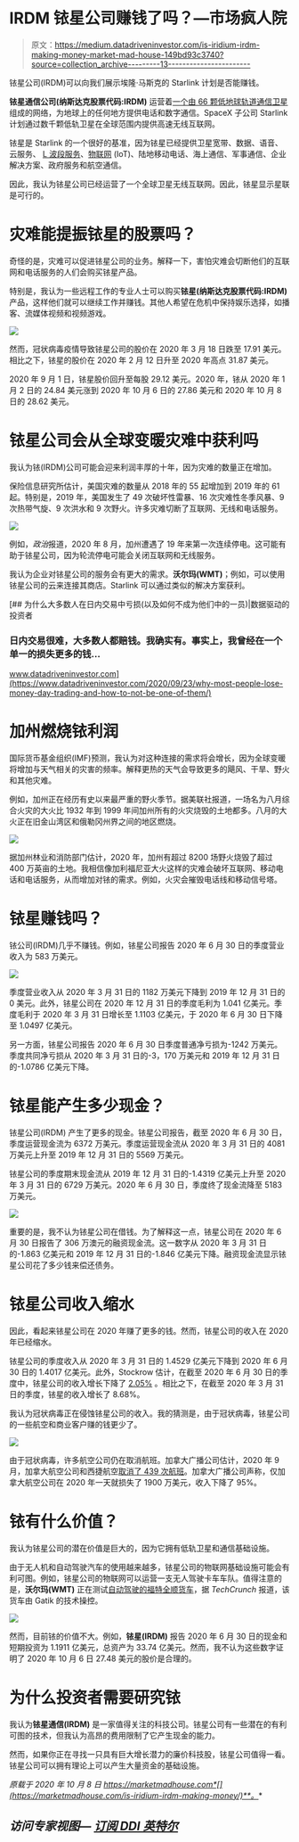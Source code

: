 # IRDM 铱星公司赚钱了吗？—市场疯人院

> 原文：<https://medium.datadriveninvestor.com/is-iridium-irdm-making-money-market-mad-house-149bd93c3740?source=collection_archive---------13----------------------->

铱星公司(IRDM)可以向我们展示埃隆·马斯克的 Starlink 计划是否能赚钱。

**铱星通信公司(纳斯达克股票代码:IRDM)** 运营着[一个由 66 颗低地球轨道通信卫星](https://www.iridium.com/network/)组成的网络，为地球上的任何地方提供电话和数字通信。SpaceX 子公司 Starlink 计划通过数千颗低轨卫星在全球范围内提供高速无线互联网。

铱星是 Starlink 的一个很好的基准，因为铱星已经提供卫星宽带、数据、语音、云服务、 [L 波段服务](https://www.iridium.com/services/iridium-certus/)、[物联网](https://www.iridium.com/solutions/iot/) (IoT)、陆地移动电话、海上通信、军事通信、企业解决方案、政府服务和航空通信。

因此，我认为铱星公司已经运营了一个全球卫星无线互联网。因此，铱星显示星联是可行的。

# 灾难能提振铱星的股票吗？

奇怪的是，灾难可以促进铱星公司的业务。解释一下，害怕灾难会切断他们的互联网和电话服务的人们会购买铱星产品。

特别是，我认为一些远程工作的专业人士可以购买**铱星(纳斯达克股票代码:IRDM)** 产品，这样他们就可以继续工作并赚钱。其他人希望在危机中保持娱乐选择，如播客、流媒体视频和视频游戏。

![](img/ae303b46cadc801433448113650d442b.png)

然而，冠状病毒疫情导致铱星公司的股价在 2020 年 3 月 18 日跌至 17.91 美元。相比之下，铱星的股价在 2020 年 2 月 12 日升至 2020 年高点 31.87 美元。

2020 年 9 月 1 日，铱星股价回升至每股 29.12 美元。2020 年，铱从 2020 年 1 月 2 日的 24.84 美元涨到 2020 年 10 月 6 日的 27.86 美元和 2020 年 10 月 8 日的 28.62 美元。

# 铱星公司会从全球变暖灾难中获利吗

我认为铱(IRDM)公司可能会迎来利润丰厚的十年，因为灾难的数量正在增加。

保险信息研究所估计，美国灾难的数量从 2018 年的 55 起增加到 2019 年的 61 起。特别是，2019 年，美国发生了 49 次破坏性雷暴、16 次灾难性冬季风暴、9 次热带气旋、9 次洪水和 9 次野火。许多灾难切断了互联网、无线和电话服务。

![](img/cce820f390bc09f65ba46fef54b84b97.png)

例如，*政治*报道，2020 年 8 月，加州遭遇了 19 年来第一次连续停电。这可能有助于铱星公司，因为轮流停电可能会关闭互联网和无线服务。

我认为企业对铱星公司的服务会有更大的需求。**沃尔玛(WMT)**；例如，可以使用铱星公司的云来连接其商店。Starlink 可以通过类似的解决方案获利。

[](https://www.datadriveninvestor.com/2020/09/23/why-most-people-lose-money-day-trading-and-how-to-not-be-one-of-them/) [## 为什么大多数人在日内交易中亏损(以及如何不成为他们中的一员)|数据驱动的投资者

### 日内交易很难，大多数人都赔钱。我确实有。事实上，我曾经在一个单一的损失更多的钱…

www.datadriveninvestor.com](https://www.datadriveninvestor.com/2020/09/23/why-most-people-lose-money-day-trading-and-how-to-not-be-one-of-them/) 

# 加州燃烧铱利润

国际货币基金组织(IMF)预测，我认为对这种连接的需求将会增长，因为全球变暖将增加与天气相关的灾害的频率。解释更热的天气会导致更多的飓风、干旱、野火和其他灾难。

例如，加州正在经历有史以来最严重的野火季节。据美联社报道，一场名为八月综合火灾的大火比 1932 年到 1999 年间加州所有的火灾烧毁的土地都多。八月的大火正在旧金山湾区和俄勒冈州界之间的地区燃烧。

![](img/d82ddfde66228c62f31f2ff6c5d788e5.png)

据加州林业和消防部门估计，2020 年，加州有超过 8200 场野火烧毁了超过 400 万英亩的土地。我相信像加利福尼亚大火这样的灾难会破坏互联网、移动电话和电话服务，从而增加对铱的需求。例如，火灾会摧毁电话线和移动信号塔。

# 铱星赚钱吗？

铱公司(IRDM)几乎不赚钱。例如，铱星公司报告 2020 年 6 月 30 日的季度营业收入为 583 万美元。

![](img/1feea752f85572eba676b63a0b27b5d1.png)

季度营业收入从 2020 年 3 月 31 日的 1182 万美元下降到 2019 年 12 月 31 日的 0 美元。此外，铱星公司在 2020 年 12 月 31 日的季度毛利为 1.041 亿美元。季度毛利于 2020 年 3 月 31 日增长至 1.1103 亿美元，于 2020 年 6 月 30 日下降至 1.0497 亿美元。

另一方面，铱星公司报告 2020 年 6 月 30 日季度普通净亏损为-1242 万美元。季度共同净亏损从 2020 年 3 月 31 日的-3，170 万美元和 2019 年 12 月 31 日的-1.0786 亿美元下降。

# 铱星能产生多少现金？

铱星公司(IRDM) 产生了更多的现金。铱星公司报告，截至 2020 年 6 月 30 日，季度运营现金流为 6372 万美元。季度运营现金流从 2020 年 3 月 31 日的 4081 万美元上升至 2019 年 12 月 31 日的 5569 万美元。

铱星公司的季度期末现金流从 2019 年 12 月 31 日的-1.4319 亿美元上升至 2020 年 3 月 31 日的 6729 万美元。2020 年 6 月 30 日，季度终了现金流降至 5183 万美元。

![](img/33d96d44abe15cdc1c9e7ac59131d183.png)

重要的是，我不认为铱星公司在借钱。为了解释这一点，铱星公司在 2020 年 6 月 30 日报告了 306 万澳元的融资现金流。这一数字从 2020 年 3 月 31 日的-1.863 亿美元和 2019 年 12 月 31 日的-1.846 亿美元下降。融资现金流显示铱星公司花了多少钱来偿还债务。

# 铱星公司收入缩水

因此，看起来铱星公司在 2020 年赚了更多的钱。然而，铱星公司的收入在 2020 年已经缩水。

铱星公司的季度收入从 2020 年 3 月 31 日的 1.4529 亿美元下降到 2020 年 6 月 30 日的 1.4017 亿美元。此外，Stockrow 估计，在截至 2020 年 6 月 30 日的季度中，铱星公司的收入增长下降了 [2.05%](https://stockrow.com/IRDM/financials/income/quarterly) 。相比之下，在截至 2020 年 3 月 31 日的季度，铱星的收入增长了 8.68%。

我认为冠状病毒正在侵蚀铱星公司的收入。我的猜测是，由于冠状病毒，铱星公司的一些航空和商业客户赚的钱更少了。

![](img/f377713188189f9c061aa4cd3cde2f52.png)

由于冠状病毒，许多航空公司仍在取消航班。加拿大广播公司估计，2020 年 9 月，加拿大航空公司和西捷航空[取消了 439 次航班](https://www.cbc.ca/news/business/airlines-flights-cancelled-covid-1.5729643)。加拿大广播公司声称，仅加拿大航空公司在 2020 年一天就损失了 1900 万美元，收入下降了 95%。

# 铱有什么价值？

我认为铱星公司的潜在价值是巨大的，因为它拥有低轨卫星和通信基础设施。

由于无人机和自动驾驶汽车的使用越来越多，铱星公司的物联网基础设施可能会有利可图。例如，铱星公司的物联网可以运营一支无人驾驶卡车车队。值得注意的是，**沃尔玛(WMT)** 正在测试[自动驾驶的福特全顺货车](https://techcrunch.com/2019/07/27/gatiks-self-driving-vans-have-started-shuttling-groceries-for-walmart/#:~:text=Gatik%20AI%2C%20the%20autonomous%20vehicle,through%20a%20partnership%20with%20Walmart%20.&text=The%20AVs%20will%20aim%20to,slivers%20of%20Walmart's%20overall%20business.)，据 *TechCrunch* 报道，该货车由 Gatik 的技术操控。

![](img/976a75cd10feadf0a5cc18ae7126bcd7.png)

然而，目前铱的价值不大。例如，**铱星(IRDM)** 报告 2020 年 6 月 30 日的现金和短期投资为 1.1911 亿美元，总资产为 33.74 亿美元。然而，我不认为这些数字证明了 2020 年 10 月 6 日 27.48 美元的股价是合理的。

# 为什么投资者需要研究铱

我认为**铱星通信(IRDM)** 是一家值得关注的科技公司。铱星公司有一些潜在的有利可图的技术，但我认为高昂的费用限制了它产生现金的能力。

然而，如果你正在寻找一只具有巨大增长潜力的廉价科技股，铱星公司值得一看。铱星公司可以拥有理论上可以产生大量资金的基础设施。

*原载于 2020 年 10 月 8 日 https://marketmadhouse.com*[](https://marketmadhouse.com/is-iridium-irdm-making-money/)**。**

## *访问专家视图— [订阅 DDI 英特尔](https://datadriveninvestor.com/ddi-intel)*